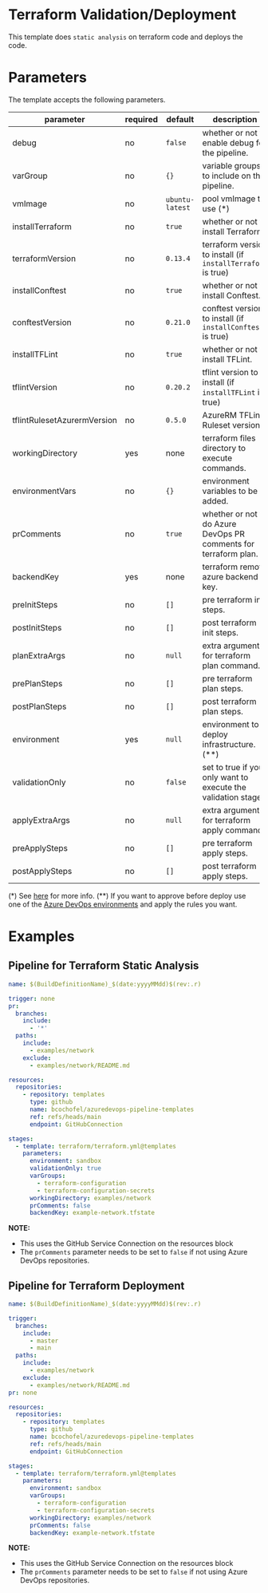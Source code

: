 # Terraform Validation/Deployment

This template does `static analysis` on terraform code and deploys the code.

# Parameters

The template accepts the following parameters.

| parameter | required | default | description |
| --------- | -------- | ------- | ----------- |
| debug | no | `false` | whether or not to enable debug for the pipeline. |
| varGroup | no | `{}` | variable groups to include on the pipeline. |
| vmImage | no | `ubuntu-latest` | pool vmImage to use (*) |
| installTerraform | no | `true` | whether or not to install Terraform. |
| terraformVersion | no | `0.13.4` | terraform version to install (if `installTerraform` is true) |
| installConftest | no | `true` | whether or not to install Conftest. |
| conftestVersion | no | `0.21.0` | conftest version to install (if `installConftest` is true) |
| installTFLint | no | `true` | whether or not to install TFLint. |
| tflintVersion | no | `0.20.2` | tflint version to install (if `installTFLint` is true) |
| tflintRulesetAzurermVersion | no | `0.5.0` | AzureRM TFLint Ruleset version. |
| workingDirectory | yes | none | terraform files directory to execute commands. |
| environmentVars | no | `{}` | environment variables to be added. |
| prComments | no | `true` | whether or not tp do Azure DevOps PR comments for terraform plan. |
| backendKey | yes | none | terraform remote azure backend key. |
| preInitSteps | no | `[]` | pre terraform init steps. |
| postInitSteps | no | `[]` | post terraform init steps. |
| planExtraArgs | no | `null` | extra arguments for terraform plan command. |
| prePlanSteps | no | `[]` | pre terraform plan steps. |
| postPlanSteps | no | `[]` | post terraform plan steps. |
| environment | yes | `null` | environment to deploy infrastructure. (**) |
| validationOnly | no | `false` | set to true if you only want to execute the validation stage. |
| applyExtraArgs | no | `null` | extra arguments for terraform apply command. |
| preApplySteps | no | `[]` | pre terraform apply steps. |
| postApplySteps | no | `[]` | post terraform apply steps. |

(*) See [here](https://docs.microsoft.com/en-us/azure/devops/pipelines/yaml-schema?view=azure-devops&tabs=schema%2Cparameter-schema#pool) for more info.
(**) If you want to approve before deploy use one of the [Azure DevOps environments](https://docs.microsoft.com/en-us/azure/devops/pipelines/process/environments?view=azure-devops) and apply the rules you want.

# Examples

## Pipeline for Terraform Static Analysis

```yaml
name: $(BuildDefinitionName)_$(date:yyyyMMdd)$(rev:.r)

trigger: none
pr:
  branches:
    include:
      - '*'
  paths:
    include:
      - examples/network
    exclude:
      - examples/network/README.md

resources:
  repositories:
    - repository: templates
      type: github
      name: bcochofel/azuredevops-pipeline-templates
      ref: refs/heads/main
      endpoint: GitHubConnection

stages:
  - template: terraform/terraform.yml@templates
    parameters:
      environment: sandbox
      validationOnly: true
      varGroups:
        - terraform-configuration
        - terraform-configuration-secrets
      workingDirectory: examples/network
      prComments: false
      backendKey: example-network.tfstate
```

**NOTE:**
* This uses the GitHub Service Connection on the resources block
* The `prComments` parameter needs to be set to `false` if not using Azure DevOps repositories.

## Pipeline for Terraform Deployment

```yaml
name: $(BuildDefinitionName)_$(date:yyyyMMdd)$(rev:.r)

trigger:
  branches:
    include:
      - master
      - main
  paths:
    include:
      - examples/network
    exclude:
      - examples/network/README.md
pr: none

resources:
  repositories:
    - repository: templates
      type: github
      name: bcochofel/azuredevops-pipeline-templates
      ref: refs/heads/main
      endpoint: GitHubConnection

stages:
  - template: terraform/terraform.yml@templates
    parameters:
      environment: sandbox
      varGroups:
        - terraform-configuration
        - terraform-configuration-secrets
      workingDirectory: examples/network
      prComments: false
      backendKey: example-network.tfstate
```

**NOTE:**
* This uses the GitHub Service Connection on the resources block
* The `prComments` parameter needs to be set to `false` if not using Azure DevOps repositories.
